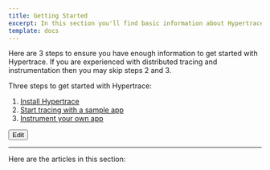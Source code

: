 ```yaml
---
title: Getting Started
excerpt: In this section you'll find basic information about Hypertrace and how to use it.
template: docs
---
```


Here are 3 steps to ensure you have enough information to get started with Hypertrace. If you are experienced with distributed tracing and instrumentation then you may skip steps 2 and 3. 

Three steps to get started with Hypertrace:
1. [Install Hypertrace](installation/) 
2. [Start tracing with a sample app](quick-start/)
3. [Instrument your own app](Instrumentation/)


<a href="https://github.com/hypertrace/hypertrace-docs-website/tree/master/src/pages/docs/getting-started/index.md">
<button type="button">Edit</button></a>



***

Here are the articles in this section:
